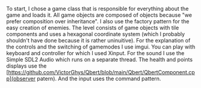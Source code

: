 To start, I chose a game class that is responsible for everything about the game and loads it. All game objects are composed of objects because "we prefer composition over inheritance". I also use the factory pattern for the easy creation of enemies. The level consists of game objects with tile components and uses a hexagonal coordinate system (which I probably shouldn't have done because it is rather uninuitive). For the explanation of the controls and the switching of gamemodes I use imgui. You can play with keyboard and controller for which I used Xinput. For the sound I use the Simple SDL2 Audio which runs on a separate thread. The health and points displays use the [https://github.com/VictorGhys/Qbert/blob/main/Qbert/QbertComponent.cpp](observer patern). And the input uses the command pattern.
